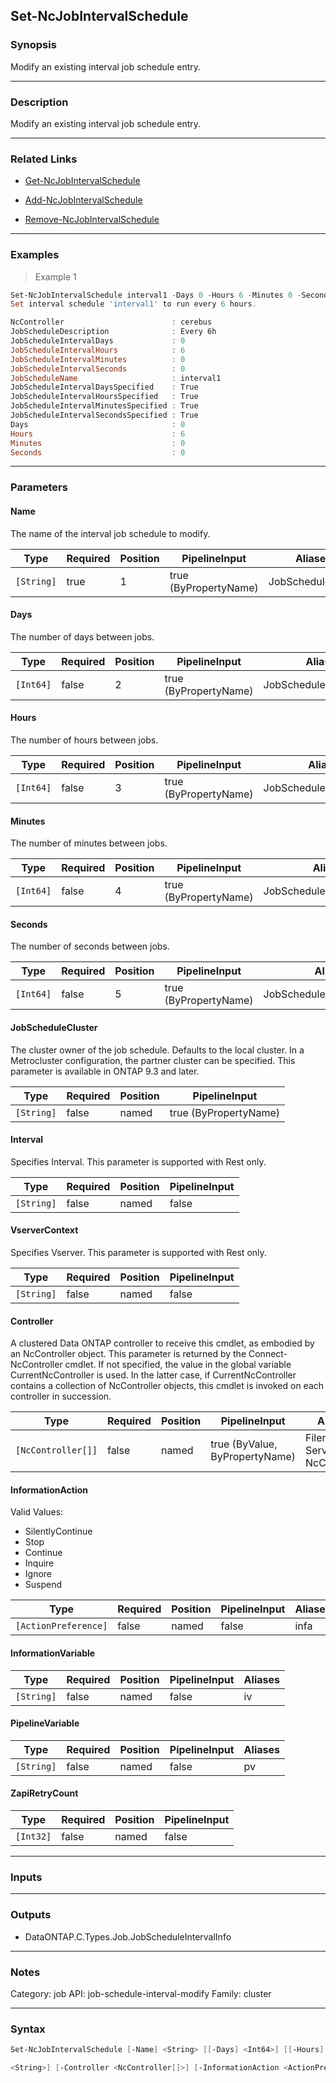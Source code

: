 Set-NcJobIntervalSchedule
-------------------------

### Synopsis
Modify an existing interval job schedule entry.

---

### Description

Modify an existing interval job schedule entry.

---

### Related Links
* [Get-NcJobIntervalSchedule](Get-NcJobIntervalSchedule)

* [Add-NcJobIntervalSchedule](Add-NcJobIntervalSchedule)

* [Remove-NcJobIntervalSchedule](Remove-NcJobIntervalSchedule)

---

### Examples
> Example 1

```PowerShell
Set-NcJobIntervalSchedule interval1 -Days 0 -Hours 6 -Minutes 0 -Seconds 0
Set interval schedule 'interval1' to run every 6 hours.

NcController                        : cerebus
JobScheduleDescription              : Every 6h
JobScheduleIntervalDays             : 0
JobScheduleIntervalHours            : 6
JobScheduleIntervalMinutes          : 0
JobScheduleIntervalSeconds          : 0
JobScheduleName                     : interval1
JobScheduleIntervalDaysSpecified    : True
JobScheduleIntervalHoursSpecified   : True
JobScheduleIntervalMinutesSpecified : True
JobScheduleIntervalSecondsSpecified : True
Days                                : 0
Hours                               : 6
Minutes                             : 0
Seconds                             : 0

```

---

### Parameters
#### **Name**
The name of the interval job schedule to modify.

|Type      |Required|Position|PipelineInput        |Aliases        |
|----------|--------|--------|---------------------|---------------|
|`[String]`|true    |1       |true (ByPropertyName)|JobScheduleName|

#### **Days**
The number of days between jobs.

|Type     |Required|Position|PipelineInput        |Aliases                |
|---------|--------|--------|---------------------|-----------------------|
|`[Int64]`|false   |2       |true (ByPropertyName)|JobScheduleIntervalDays|

#### **Hours**
The number of hours between jobs.

|Type     |Required|Position|PipelineInput        |Aliases                 |
|---------|--------|--------|---------------------|------------------------|
|`[Int64]`|false   |3       |true (ByPropertyName)|JobScheduleIntervalHours|

#### **Minutes**
The number of minutes between jobs.

|Type     |Required|Position|PipelineInput        |Aliases                   |
|---------|--------|--------|---------------------|--------------------------|
|`[Int64]`|false   |4       |true (ByPropertyName)|JobScheduleIntervalMinutes|

#### **Seconds**
The number of seconds between jobs.

|Type     |Required|Position|PipelineInput        |Aliases                   |
|---------|--------|--------|---------------------|--------------------------|
|`[Int64]`|false   |5       |true (ByPropertyName)|JobScheduleIntervalSeconds|

#### **JobScheduleCluster**
The cluster owner of the job schedule. Defaults to the local cluster. In a Metrocluster configuration, the partner cluster can be specified.
This parameter is available in ONTAP 9.3 and later.

|Type      |Required|Position|PipelineInput        |
|----------|--------|--------|---------------------|
|`[String]`|false   |named   |true (ByPropertyName)|

#### **Interval**
Specifies Interval. This parameter is supported with Rest only.

|Type      |Required|Position|PipelineInput|
|----------|--------|--------|-------------|
|`[String]`|false   |named   |false        |

#### **VserverContext**
Specifies Vserver. This parameter is supported with Rest only.

|Type      |Required|Position|PipelineInput|
|----------|--------|--------|-------------|
|`[String]`|false   |named   |false        |

#### **Controller**
A clustered Data ONTAP controller to receive this cmdlet, as embodied by an NcController object.  This parameter is returned by the Connect-NcController cmdlet.  If not specified, the value in the global variable CurrentNcController is used.  In the latter case, if CurrentNcController contains a collection of NcController objects, this cmdlet is invoked on each controller in succession.

|Type              |Required|Position|PipelineInput                 |Aliases                          |
|------------------|--------|--------|------------------------------|---------------------------------|
|`[NcController[]]`|false   |named   |true (ByValue, ByPropertyName)|Filer<br/>Server<br/>NcController|

#### **InformationAction**

Valid Values:

* SilentlyContinue
* Stop
* Continue
* Inquire
* Ignore
* Suspend

|Type                |Required|Position|PipelineInput|Aliases|
|--------------------|--------|--------|-------------|-------|
|`[ActionPreference]`|false   |named   |false        |infa   |

#### **InformationVariable**

|Type      |Required|Position|PipelineInput|Aliases|
|----------|--------|--------|-------------|-------|
|`[String]`|false   |named   |false        |iv     |

#### **PipelineVariable**

|Type      |Required|Position|PipelineInput|Aliases|
|----------|--------|--------|-------------|-------|
|`[String]`|false   |named   |false        |pv     |

#### **ZapiRetryCount**

|Type     |Required|Position|PipelineInput|
|---------|--------|--------|-------------|
|`[Int32]`|false   |named   |false        |

---

### Inputs

---

### Outputs
* DataONTAP.C.Types.Job.JobScheduleIntervalInfo

---

### Notes
Category: job
API: job-schedule-interval-modify
Family: cluster

---

### Syntax
```PowerShell
Set-NcJobIntervalSchedule [-Name] <String> [[-Days] <Int64>] [[-Hours] <Int64>] [[-Minutes] <Int64>] [[-Seconds] <Int64>] [-JobScheduleCluster <String>] [-Interval <String>] [-VserverContext 
```
```PowerShell
<String>] [-Controller <NcController[]>] [-InformationAction <ActionPreference>] [-InformationVariable <String>] [-PipelineVariable <String>] [-ZapiRetryCount <Int32>] [<CommonParameters>]
```
